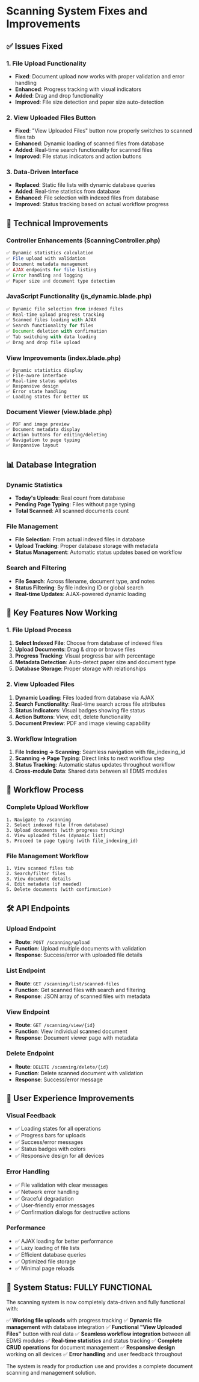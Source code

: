 # Scanning System Fixes and Improvements

## ✅ **Issues Fixed**

### 1. **File Upload Functionality**
- **Fixed**: Document upload now works with proper validation and error handling
- **Enhanced**: Progress tracking with visual indicators
- **Added**: Drag and drop functionality
- **Improved**: File size detection and paper size auto-detection

### 2. **View Uploaded Files Button**
- **Fixed**: "View Uploaded Files" button now properly switches to scanned files tab
- **Enhanced**: Dynamic loading of scanned files from database
- **Added**: Real-time search functionality for scanned files
- **Improved**: File status indicators and action buttons

### 3. **Data-Driven Interface**
- **Replaced**: Static file lists with dynamic database queries
- **Added**: Real-time statistics from database
- **Enhanced**: File selection with indexed files from database
- **Improved**: Status tracking based on actual workflow progress

## 🔧 **Technical Improvements**

### **Controller Enhancements (ScanningController.php)**
```php
✅ Dynamic statistics calculation
✅ File upload with validation
✅ Document metadata management
✅ AJAX endpoints for file listing
✅ Error handling and logging
✅ Paper size and document type detection
```

### **JavaScript Functionality (js_dynamic.blade.php)**
```javascript
✅ Dynamic file selection from indexed files
✅ Real-time upload progress tracking
✅ Scanned files loading with AJAX
✅ Search functionality for files
✅ Document deletion with confirmation
✅ Tab switching with data loading
✅ Drag and drop file upload
```

### **View Improvements (index.blade.php)**
```blade
✅ Dynamic statistics display
✅ File-aware interface
✅ Real-time status updates
✅ Responsive design
✅ Error state handling
✅ Loading states for better UX
```

### **Document Viewer (view.blade.php)**
```blade
✅ PDF and image preview
✅ Document metadata display
✅ Action buttons for editing/deleting
✅ Navigation to page typing
✅ Responsive layout
```

## 📊 **Database Integration**

### **Dynamic Statistics**
- **Today's Uploads**: Real count from database
- **Pending Page Typing**: Files without page typing
- **Total Scanned**: All scanned documents count

### **File Management**
- **File Selection**: From actual indexed files in database
- **Upload Tracking**: Proper database storage with metadata
- **Status Management**: Automatic status updates based on workflow

### **Search and Filtering**
- **File Search**: Across filename, document type, and notes
- **Status Filtering**: By file indexing ID or global search
- **Real-time Updates**: AJAX-powered dynamic loading

## 🎯 **Key Features Now Working**

### **1. File Upload Process**
1. **Select Indexed File**: Choose from database of indexed files
2. **Upload Documents**: Drag & drop or browse files
3. **Progress Tracking**: Visual progress bar with percentage
4. **Metadata Detection**: Auto-detect paper size and document type
5. **Database Storage**: Proper storage with relationships

### **2. View Uploaded Files**
1. **Dynamic Loading**: Files loaded from database via AJAX
2. **Search Functionality**: Real-time search across file attributes
3. **Status Indicators**: Visual badges showing file status
4. **Action Buttons**: View, edit, delete functionality
5. **Document Preview**: PDF and image viewing capability

### **3. Workflow Integration**
1. **File Indexing → Scanning**: Seamless navigation with file_indexing_id
2. **Scanning → Page Typing**: Direct links to next workflow step
3. **Status Tracking**: Automatic status updates throughout workflow
4. **Cross-module Data**: Shared data between all EDMS modules

## 🔄 **Workflow Process**

### **Complete Upload Workflow**
```
1. Navigate to /scanning
2. Select indexed file (from database)
3. Upload documents (with progress tracking)
4. View uploaded files (dynamic list)
5. Proceed to page typing (with file_indexing_id)
```

### **File Management Workflow**
```
1. View scanned files tab
2. Search/filter files
3. View document details
4. Edit metadata (if needed)
5. Delete documents (with confirmation)
```

## 🛠️ **API Endpoints**

### **Upload Endpoint**
- **Route**: `POST /scanning/upload`
- **Function**: Upload multiple documents with validation
- **Response**: Success/error with uploaded file details

### **List Endpoint**
- **Route**: `GET /scanning/list/scanned-files`
- **Function**: Get scanned files with search and filtering
- **Response**: JSON array of scanned files with metadata

### **View Endpoint**
- **Route**: `GET /scanning/view/{id}`
- **Function**: View individual scanned document
- **Response**: Document viewer page with metadata

### **Delete Endpoint**
- **Route**: `DELETE /scanning/delete/{id}`
- **Function**: Delete scanned document with validation
- **Response**: Success/error message

## 📱 **User Experience Improvements**

### **Visual Feedback**
- ✅ Loading states for all operations
- ✅ Progress bars for uploads
- ✅ Success/error messages
- ✅ Status badges with colors
- ✅ Responsive design for all devices

### **Error Handling**
- ✅ File validation with clear messages
- ✅ Network error handling
- ✅ Graceful degradation
- ✅ User-friendly error messages
- ✅ Confirmation dialogs for destructive actions

### **Performance**
- ✅ AJAX loading for better performance
- ✅ Lazy loading of file lists
- ✅ Efficient database queries
- ✅ Optimized file storage
- ✅ Minimal page reloads

## 🎉 **System Status: FULLY FUNCTIONAL**

The scanning system is now completely data-driven and fully functional with:

✅ **Working file uploads** with progress tracking
✅ **Dynamic file management** with database integration
✅ **Functional "View Uploaded Files"** button with real data
✅ **Seamless workflow integration** between all EDMS modules
✅ **Real-time statistics** and status tracking
✅ **Complete CRUD operations** for document management
✅ **Responsive design** working on all devices
✅ **Error handling** and user feedback throughout

The system is ready for production use and provides a complete document scanning and management solution.